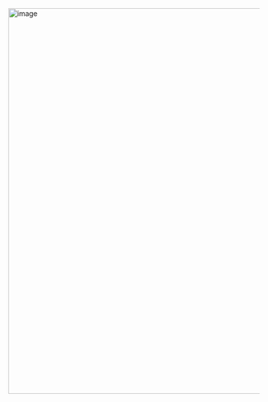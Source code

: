 <img width="1913" height="772" alt="image" src="https://github.com/user-attachments/assets/c504327d-431e-43b9-bd25-2b7ea7e8ffa4" />
